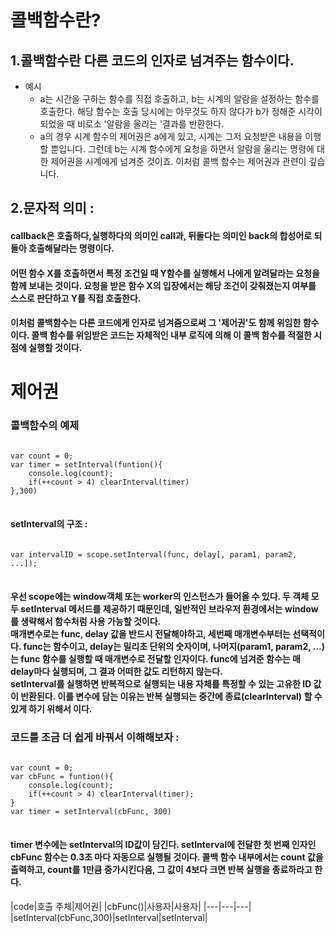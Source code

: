 # 콜백함수란? 
## 1.콜백함수란 다른 코드의 인자로 넘겨주는 함수이다. 

* 예시
    * a는 시간을 구하는 함수를 직접 호출하고, b는 시계의 알람을 설정하는 함수를 호출한다. 해당 함수는 호출 당시에는 아무것도 하지 않다가 b가 정해준 시각이 되었을 때 비로소 '알람을 울리는 '결과를 반환한다. 
    * a의 경우 시계 함수의 제어권은 a에게 있고, 시계는 그저 요청받은 내용을 이행할 뿐입니다. 그런데 b는 시계 함수에게 요청을 하면서 알람을 울리는 명령에 대한 제어권을 시계에게 넘겨준 것이죠. 이처럼 콜백 함수는 제어권과 관련이 깊습니다. 

## 2.문자적 의미 : 
#### callback은 호출하다,실행하다의 의미인 call과, 뒤돌다는 의미인 back의 합성어로 되돌아 호출해달라는 명령이다. 
#### 어떤 함수 X를 호출하면서 특정 조건일 때 Y함수를 실행해서 나에게 알려달라는 요청을 함께 보내는 것이다. 요청을 받은 함수 X의 입장에서는 해당 조건이 갖춰졌는지 여부를 스스로 판단하고 Y를 직접 호출한다. 
#### 이처럼 콜백함수는 다른 코드에게 인자로 넘겨줌으로써 그 '제어권'도 함께 위임한 함수이다. 콜백 함수를 위임받은 코드는 자체적인 내부 로직에 의해 이 콜백 함수를 적절한 시점에 실행할 것이다. 


# 제어권 

### 콜백함수의 예제 

<pre>
<code>
var count = 0;
var timer = setInterval(funtion(){
    console.log(count);
    if(++count > 4) clearInterval(timer)
},300)
</code>
</pre>

#### setInterval의 구조 : 
<pre>
<code>
var intervalID = scope.setInterval(func, delay[, param1, param2, ...]);
</code>
</pre>

#### 우선 scope에는 window객체 또는 worker의 인스턴스가 들어올 수 있다. 두 객체 모두 setInterval 메서드를 제공하기 때문인데, 일반적인 브라우저 환경에서는 window를 생략해서 함수처럼 사용 가능할 것이다. </br> 매개변수로는 func, delay 값을 반드시 전달해야하고, 세번째 매개변수부터는 선택적이다. func는 함수이고, delay는 밀리초 단위의 숫자이며, 나머지(param1, param2, ...)는 func 함수를 실행할 때 매개변수로 전달할 인자이다. func에 넘겨준 함수는 매 delay마다 실행되며, 그 결과 어떠한 값도 리턴하지 않는다. </br> setInterval를 실행하면 반복적으로 실행되는 내용 자체를 특정할 수 있는 고유한 ID 값이 반환된다. 이를 변수에 담는 이유는 반복 실행되는 중간에 종료(clearInterval) 할 수 있게 하기 위해서 이다. 


### 코드를 조금 더 쉽게 바꿔서 이해해보자 :

<pre>
<code>
var count = 0;
var cbFunc = funtion(){
    console.log(count);
    if(++count > 4) clearInterval(timer);
}
var timer = setInterval(cbFunc, 300)
</code>
</pre>

#### timer 변수에는 setInterval의 ID값이 담긴다. setInterval에 전달한 첫 번째 인자인 cbFunc 함수는 0.3초 마다 자동으로 실행될 것이다. 콜백 함수 내부에서는 count 값을 출력하고, count를 1만큼 증가시킨다음, 그 값이 4보다 크면 반복 실행을 종료하라고 한다. 

|code|호출 주체|제어권|
|cbFunc()|사용자|사용자|
|---|---|---|
|setInterval(cbFunc,300)|setInterval|setInterval|

